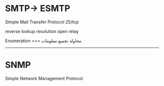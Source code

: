 SMTP-> ESMTP
====
Simple Mail Transfer Protocol
25/tcp

reverse lookup resolution
open relay

Enumeration === محاولة تجميع معلومات 



-------------------------------------------------------------------------------------------------------------






SNMP
====
Simple Network Management Protocol